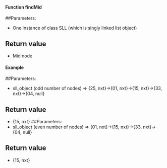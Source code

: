 #### Function findMid 
##Parameters:
* One instance of class SLL (which is singly linked list object)
## Return value
* Mid node
#### Example
##Parameters:
* sll_object (odd number of nodes) => {25, nxt}->{01, nxt}->{15, nxt}->{33, nxt}->{04, null}
## Return value
* {15, nxt}
##Parameters:
* sll_object (even number of nodes) => {01, nxt}->{15, nxt}->{33, nxt}->{04, null}
## Return value
* {15, nxt}
